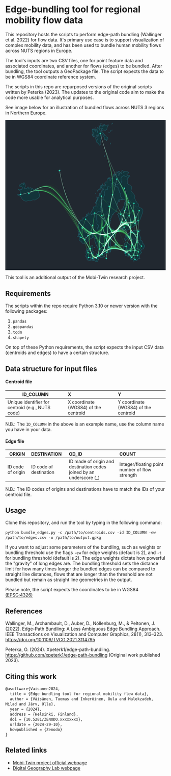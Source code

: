 # Edge-bundling tool for regional mobility flow data
This repository hosts the scripts to perform edge-path bundling (Wallinger et al. 2022) for flow data. It's primary use case is to support visualization of complex mobility data, and has been used to bundle human mobility flows across NUTS regions in Europe.

The tool's inputs are two CSV files, one for point feature data and associated coordinates, and another for flows (edges) to be bundled. After bundling, the tool outputs a GeoPackage file. The script expects the data to be in WGS84 coordinate reference system.

The scripts in this repo are repurposed versions of the original scripts written by Peterka (2023). The updates to the original code aim to make the code more usable for analytical purposes.

See image below for an illustration of bundled flows across NUTS 3 regions in Northern Europe.

<p align="center">
<img src="eb_example_map_gh.png" alt="Map of flows between NUTS 3 regions across Northern Europe" width="550" style="display: block; margin: 0 auto"/>
</p>

This tool is an additional output of the Mobi-Twin research project.

## Requirements

The scripts within the repo require Python 3.10 or newer version with the following packages:

1. `pandas`
2. `geopandas`
3. `tqdm`
4. `shapely`

On top of these Python requirements, the script expects the input CSV data (centroids and edges) to have a certain structure.

## Data structure for input files

#### Centroid file

| ID_COLUMN | X | Y |
| ---- | :----- | :---------- |
| Unique identifier for centroid (e.g., NUTS code) | X coordinate (WGS84) of the centroid | Y coordinate (WGS84) of the centroid |

N.B.: The `ID_COLUMN` in the above is an example name, use the column name you have in your data.

#### Edge file

| ORIGIN | DESTINATION | OD_ID | COUNT |
| ---- | :----- | :---------- | :---------- |
| ID code of origin | ID code of destination | ID made of origin and destination codes joined by an underscore (_) | Integer/floating point number of flow strength |

N.B.: The ID codes of origins and destinations have to match the IDs of your centroid file.

## Usage

Clone this repository, and run the tool by typing in the following command:

```
python bundle_edges.py -c /path/to/centroids.csv -id ID_COLUMN -ew /path/to/edges.csv -o /path/to/output.gpkg
```

If you want to adjust some parameters of the bundling, such as weights or bundling threshold use the flags `-ew` for edge weights (default is 2), and `-t` for bundling threshold (default is 2). The edge weights dictate how powerful the "gravity" of long edges are. The bundling threshold sets the distance limit for how many times longer the bundled edges can be compared to straight line distances, flows that are longer than the threshold are not bundled but remain as straight line geometries in the output.

Please note, the script expects the coordinates to be in WGS84 [(EPSG:4326)](https://epsg.io/4326)

## References
Wallinger, M., Archambault, D., Auber, D., Nöllenburg, M., & Peltonen, J. (2022). Edge-Path Bundling: A Less Ambiguous Edge Bundling Approach. IEEE Transactions on Visualization and Computer Graphics, 28(1), 313–323. https://doi.org/10.1109/TVCG.2021.3114795

Peterka, O. (2024). Xpeterk1/edge-path-bundling. https://github.com/xpeterk1/edge-path-bundling (Original work published 2023).

## Citing this work

```
@asoftware{Vaisanen2024,
  title = {Edge bundling tool for regional mobility flow data},
  author = {Väisänen, Tuomas and Inkeröinen, Oula and Malekzadeh, Milad and Järv, Olle},
  year = {2024},
  address = {Helsinki, Finland},
  doi = {10.5281/ZENODO.xxxxxxxx},
  urldate = {2024-29-10},
  howpublished = {Zenodo}
}
```
## Related links

* [Mobi-Twin project official webpage](https://mobi-twin-project.eu/)
* [Digital Geography Lab webpage](https://www.helsinki.fi/en/researchgroups/digital-geography-lab)